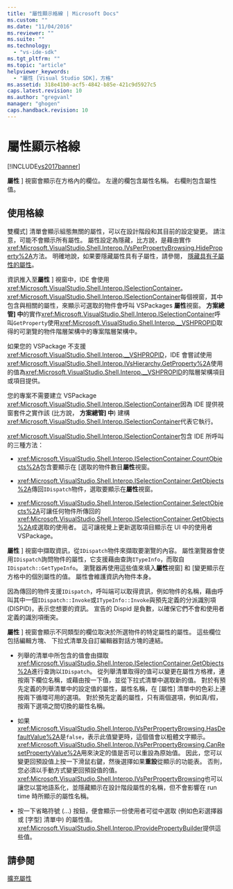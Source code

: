 ```yaml
---
title: "屬性顯示格線 | Microsoft Docs"
ms.custom: ""
ms.date: "11/04/2016"
ms.reviewer: ""
ms.suite: ""
ms.technology: 
  - "vs-ide-sdk"
ms.tgt_pltfrm: ""
ms.topic: "article"
helpviewer_keywords: 
  - "屬性 [Visual Studio SDK]，方格"
ms.assetid: 318e41b0-acf5-4842-b85e-421c9d5927c5
caps.latest.revision: 10
ms.author: "gregvanl"
manager: "ghogen"
caps.handback.revision: 10
---
```

# 屬性顯示格線
[!INCLUDE[vs2017banner](../../code-quality/includes/vs2017banner.md)]

**屬性** \] 視窗會顯示在方格內的欄位。  左邊的欄包含屬性名稱。 右欄則包含屬性值。  
  
## 使用格線  
 雙欄式\] 清單會顯示組態無關的屬性，可以在設計階段和其目前的設定變更。  請注意，可能不會顯示所有屬性。  屬性設定為隱藏，比方說，是藉由實作<xref:Microsoft.VisualStudio.Shell.Interop.IVsPerPropertyBrowsing.HideProperty%2A>方法。  明確地說，如果要隱藏屬性具有子屬性，請參閱， [隱藏具有子屬性的屬性](../../misc/hiding-properties-that-have-child-properties.md)。  
  
 資訊推入至**屬性** \] 視窗中，IDE 會使用<xref:Microsoft.VisualStudio.Shell.Interop.ISelectionContainer>。  <xref:Microsoft.VisualStudio.Shell.Interop.ISelectionContainer>每個視窗，其中包含與相關的屬性，來顯示可選取的物件會呼叫 VSPackages **屬性**視窗。  **方案總管\] 中**的實作<xref:Microsoft.VisualStudio.Shell.Interop.ISelectionContainer>呼叫`GetProperty`使用<xref:Microsoft.VisualStudio.Shell.Interop.__VSHPROPID>取得的可瀏覽的物件階層架構中的專案階層架構中。  
  
 如果您的 VSPackage 不支援<xref:Microsoft.VisualStudio.Shell.Interop.__VSHPROPID>，IDE 會嘗試使用<xref:Microsoft.VisualStudio.Shell.Interop.IVsHierarchy.GetProperty%2A>使用的值為<xref:Microsoft.VisualStudio.Shell.Interop.__VSHPROPID>的階層架構項目或項目提供。  
  
 您的專案不需要建立 VSPackage <xref:Microsoft.VisualStudio.Shell.Interop.ISelectionContainer>因為 IDE 提供視窗套件之實作該 \(比方說， **方案總管\] 中**\) 建構<xref:Microsoft.VisualStudio.Shell.Interop.ISelectionContainer>代表它執行。  
  
 <xref:Microsoft.VisualStudio.Shell.Interop.ISelectionContainer>包含 IDE 所呼叫的三種方法：  
  
-   <xref:Microsoft.VisualStudio.Shell.Interop.ISelectionContainer.CountObjects%2A>包含要顯示在 \[選取的物件數目**屬性**視窗。  
  
-   <xref:Microsoft.VisualStudio.Shell.Interop.ISelectionContainer.GetObjects%2A>傳回`IDispatch`物件，選取要顯示在**屬性**視窗。  
  
-   <xref:Microsoft.VisualStudio.Shell.Interop.ISelectionContainer.SelectObjects%2A>可讓任何物件所傳回的<xref:Microsoft.VisualStudio.Shell.Interop.ISelectionContainer.GetObjects%2A>成選取的使用者。  這可讓視覺上更新選取項目顯示在 UI 中的使用者 VSPackage。  
  
 **屬性** \] 視窗中擷取資訊，從`IDispatch`物件來擷取要瀏覽的內容。  屬性瀏覽器會使用`IDispatch`詢問物件的屬性，它支援藉由查詢`ITypeInfo`，而取自`IDispatch::GetTypeInfo`。  瀏覽器再使用這些值來填入**屬性**視窗\] 和 \[變更顯示在方格中的個別屬性的值。  屬性會維護資訊內物件本身。  
  
 因為傳回的物件支援`IDispatch`，呼叫端可以取得資訊，例如物件的名稱，藉由呼叫其中一個`IDispatch::Invoke`或`ITypeInfo::Invoke`與預先定義的分派識別項 \(DISPID\)，表示您想要的資訊。  宣告的 Dispid 是負數，以確保它們不會和使用者定義的識別項衝突。  
  
 **屬性** \] 視窗會顯示不同類型的欄位取決於所選物件的特定屬性的屬性。  這些欄位包括編輯方塊、 下拉式清單及自訂編輯器對話方塊的連結。  
  
-   列舉的清單中所包含的值會由擷取<xref:Microsoft.VisualStudio.Shell.Interop.ISelectionContainer.GetObjects%2A>進行查詢以`IDispatch`。  從列舉清單取得的值可以變更在屬性方格裡，連按兩下欄位名稱，或藉由按一下值，並從下拉式清單中選取新的值。  對於有預先定義的列舉清單中的設定值的屬性，屬性名稱，在 \[屬性\] 清單中的色彩上連按兩下循環可用的選項。  對於預先定義的屬性，只有兩個選項，例如真\/假，按兩下選項之間切換的屬性名稱。  
  
-   如果<xref:Microsoft.VisualStudio.Shell.Interop.IVsPerPropertyBrowsing.HasDefaultValue%2A>是`false`，表示此值變更時，這個值會以粗體文字顯示。  <xref:Microsoft.VisualStudio.Shell.Interop.IVsPerPropertyBrowsing.CanResetPropertyValue%2A>用來決定的值是否可以重設為原始值。  因此，您可以變更回預設值上按一下滑鼠右鍵，然後選擇如果**重設**從顯示的功能表。  否則，您必須以手動方式變更回預設值的值。  <xref:Microsoft.VisualStudio.Shell.Interop.IVsPerPropertyBrowsing>也可以讓您以當地語系化，並隱藏顯示在設計階段屬性的名稱，但不會影響在 run time 時所顯示的屬性名稱。  
  
-   按一下省略符號 \(...\) 按鈕，便會顯示一份使用者可從中選取 \(例如色彩選擇器或 \[字型\] 清單中\) 的屬性值。  <xref:Microsoft.VisualStudio.Shell.Interop.IProvidePropertyBuilder>提供這些值。  
  
## 請參閱  
 [擴充屬性](../../extensibility/internals/extending-properties.md)
